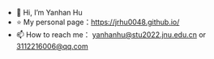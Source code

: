 - 👋 Hi, I’m Yanhan Hu
- ⭐ My personal page：https://jrhu0048.github.io/
- 📫 How to reach me： yanhanhu@stu2022.jnu.edu.cn  or 3112216006@qq.com


<!---
JRHU0048/JRHU0048 is a ✨ special ✨ repository because its `README.md` (this file) appears on your GitHub profile.
You can click the Preview link to take a look at your changes.
--->
